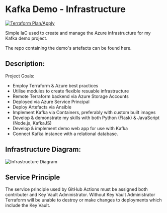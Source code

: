 # Kafka Demo - Infrastructure

[![Terraform Plan/Apply](https://github.com/JamesLane97/Kafka-Demo-Infra/actions/workflows/tf-plan-apply.yml/badge.svg)](https://github.com/JamesLane97/Kafka-Demo-Infra/actions/workflows/tf-plan-apply.yml)

Simple IaC used to create and manage the Azure infrastructure for my Kafka demo project.

The repo containing the demo's artefacts can be found here.

## Description:

Project Goals:
 - Employ Terraform & Azure best practices
 - Utilise modules to create flexible resuable infrastructure
 - Remote Terraform backend via Azure Storage Accounts
 - Deployed via Azure Service Principal
 - Deploy Artefacts via Ansible
 - Implement Kafka via Containers, preferably with custom built images
 - Develop & demonstrate my skills with both Python (Flask) & JavaScript (Node.js, KafkaJS)
 - Develop & implement demo web app for use with Kafka
 - Connect Kafka instance with a relational database.

## Infrastructure Diagram:
![Infrastructure Diagram](https://i.imgur.com/jNvCt6Z.png)

## Service Principle
The service principle used by GitHub Actions must be assigned both contributer and Key Vault Administrator. Without Key Vault Administrator Terraform will be unable to destroy or make changes to deployments which include the Key Vault.
